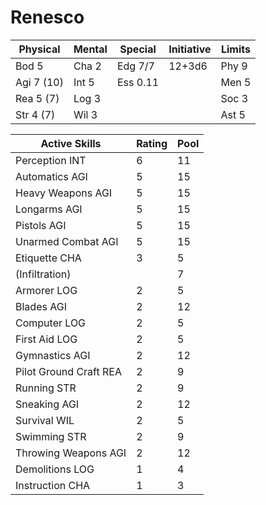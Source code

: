 Renesco
=======

| Physical | Mental | Special | Initiative | Limits |
|----------|--------|---------|------------|--------|
|Bod 5     | Cha 2  | Edg 7/7 | 12+3d6     | Phy 9  |
|Agi 7 (10)| Int 5  | Ess 0.11|            | Men 5  |
|Rea 5 (7) | Log 3  |         |            | Soc 3  |
|Str 4 (7) | Wil 3  |         |            | Ast 5  |

| Active Skills                  | Rating | Pool |
|--------------------------------|--------|------|
|Perception INT                  | 6 | 11 |
|Automatics AGI                  | 5      | 15   | 
|Heavy Weapons AGI                 | 5      | 15   | 
|Longarms AGI                | 5      | 15   | 
|Pistols AGI                | 5      | 15   | 
|Unarmed Combat AGI                | 5      | 15   | 
|Etiquette CHA                   | 3       | 5   |
|(Infiltration)                  |         | 7   |  
|Armorer LOG                  | 2       | 5   |
|Blades AGI                  | 2       | 12   |
|Computer LOG                  | 2       | 5   |
|First Aid LOG                  | 2       | 5   |
|Gymnastics AGI                  | 2 |12|
|Pilot Ground Craft REA                  |2| 9|
|Running STR                   |2 |9|
|Sneaking AGI                  | 2| 12|
|Survival WIL                   |2| 5|
|Swimming STR                   |2| 9|
|Throwing Weapons AGI                   |2| 12|
|Demolitions LOG                   |1 |4|
|Instruction CHA                   |1 |3|
